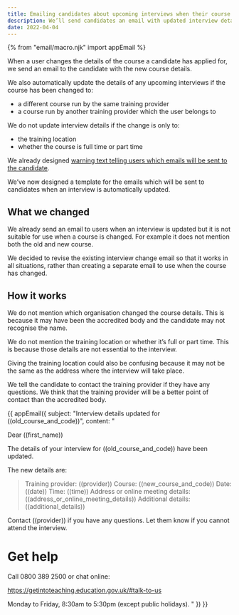 ```yaml
---
title: Emailing candidates about upcoming interviews when their course is changed
description: We’ll send candidates an email with updated interview details if a user changes the subject or training provider for their course.
date: 2022-04-04
---
```


{% from "email/macro.njk" import appEmail %}

When a user changes the details of the course a candidate has applied for, we send an email to the candidate with the new course details.

We also automatically update the details of any upcoming interviews if the course has been changed to:

- a different course run by the same training provider
- a course run by another training provider which the user belongs to

We do not update interview details if the change is only to:

- the training location
- whether the course is full time or part time

We already designed [warning text telling users which emails will be sent to the candidate](/manage-teacher-training-applications/changing-course-when-there-are-upcoming-interviews-or-when-the-training-provider-is-changed/).

We’ve now designed a template for the emails which will be sent to candidates when an interview is automatically updated.

## What we changed

We already send an email to users when an interview is updated but it is not suitable for use when a course is changed. For example it does not mention both the old and new course.

We decided to revise the existing interview change email so that it works in all situations, rather than creating a separate email to use when the course has changed.

## How it works

We do not mention which organisation changed the course details. This is because it may have been the accredited body and the candidate may not recognise the name.

We do not mention the training location or whether it’s full or part time. This is because those details are not essential to the interview.

Giving the training location could also be confusing because it may not be the same as the address where the interview will take place.

We tell the candidate to contact the training provider if they have any questions. We think that the training provider will be a better point of contact than the accredited body.

<!-- markdownlint-disable MD001 MD025 -->

{{ appEmail({
  subject: "Interview details updated for ((old_course_and_code))",
  content: "

Dear ((first_name))

The details of your interview for ((old_course_and_code)) have been updated.

The new details are:

> Training provider: ((provider))
> Course: ((new_course_and_code))
> Date: ((date))
> Time: ((time))
> Address or online meeting details: ((address_or_online_meeting_details))
> Additional details: ((additional_details))

Contact ((provider)) if you have any questions. Let them know if you cannot attend the interview.

# Get help

Call 0800 389 2500 or chat online:

https://getintoteaching.education.gov.uk/#talk-to-us

Monday to Friday, 8:30am to 5:30pm (except public holidays).
  "
}) }}

<!-- markdownlint-enable MD001 MD025 -->
